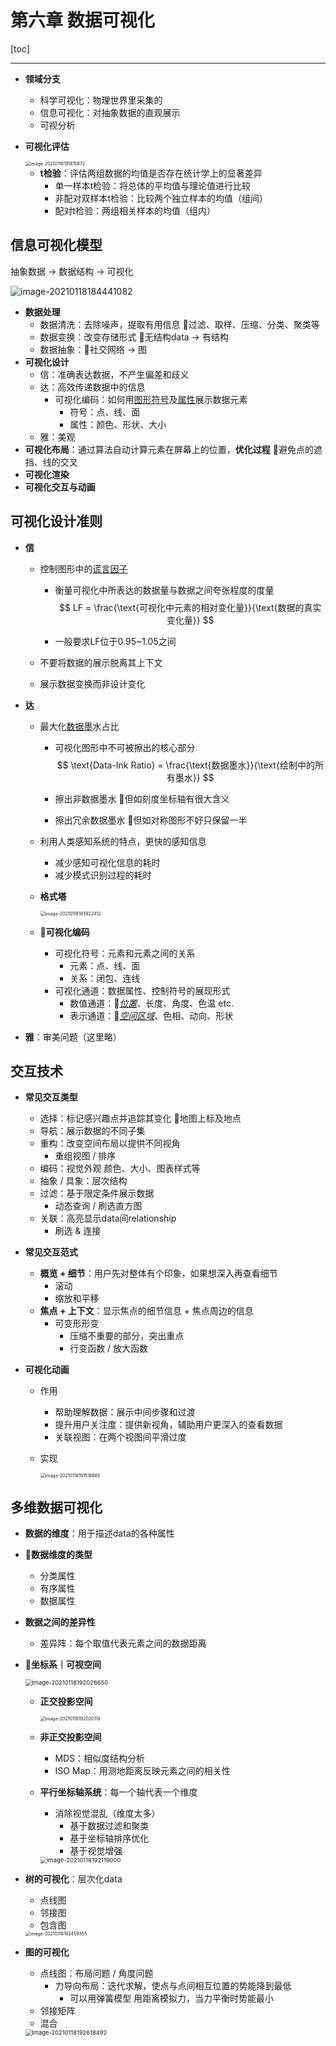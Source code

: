# 第六章 数据可视化

[toc]

------

- **领域分支**

  - 科学可视化：物理世界里采集的
  - 信息可视化：对抽象数据的直观展示
  - 可视分析

- **可视化评估**

  <div align="left"><img src="../assets/image-20210118191815872.png" alt="image-20210118191815872" style="zoom:50%;" /></div>

  - **t检验**：评估两组数据的均值是否存在统计学上的显著差异
    - 单一样本t检验：将总体的平均值与理论值进行比较
    - 非配对双样本t检验：比较两个独立样本的均值（组间）
    - 配对t检验：两组相关样本的均值（组内）



## 信息可视化模型

抽象数据 -> 数据结构 -> 可视化

<img src="../assets/image-20210118184441082.png" alt="image-20210118184441082"  />

- **数据处理**
  - 数据清洗：去除噪声，提取有用信息  🌰过滤、取样、压缩、分类、聚类等
  - 数据变换：改变存储形式  🌰无结构data -> 有结构
  - 数据抽象：🌰社交网络 -> 图
- **可视化设计**
  - 信：准确表达数据，不产生偏差和歧义
  - 达：高效传递数据中的信息
    - 可视化编码：如何用<u>图形符号</u>及<u>属性</u>展示数据元素
      - 符号：点、线、面
      - 属性：颜色、形状、大小
  - 雅：美观
- **可视化布局**：通过算法自动计算元素在屏幕上的位置，**优化过程**   🌰避免点的遮挡、线的交叉
- **可视化渲染**
- **可视化交互与动画**



## 可视化设计准则

- **信**

  - 控制图形中的<u>谎言因子</u>

    - 衡量可视化中所表达的数据量与数据之间夸张程度的度量
      $$
      LF = \frac{\text{可视化中元素的相对变化量}}{\text{数据的真实变化量}}
      $$

    - 一般要求LF位于0.95~1.05之间

  - 不要将数据的展示脱离其上下文

  - 展示数据变换而非设计变化

- **达**

  - 最大化<u>数据墨</u>水占比

    - 可视化图形中不可被擦出的核心部分
      $$
      \text{Data-Ink Ratio} = \frac{\text{数据墨水}}{\text{绘制中的所有墨水}}
      $$

    - 擦出非数据墨水   🌰但如刻度坐标轴有很大含义

    - 擦出冗余数据墨水   🌰但如对称图形不好只保留一半

  - 利用人类感知系统的特点，更快的感知信息

    - 减少感知可视化信息的耗时
    - 减少模式识别过程的耗时

  - **格式塔**

    <img src="../assets/image-20210118185922412.png" alt="image-20210118185922412" style="zoom:50%;" />

  - **🌟可视化编码**

    - 可视化符号：元素和元素之间的关系
      - 元素：点、线、面
      - 关系：闭包、连线
    - 可视化通道：数据属性、控制符号的展现形式
      - 数值通道：🌰*<u>位置</u>*、长度、角度、色温 etc.
      - 表示通道：🌰*<u>空间区域</u>*、色相、动向、形状

- **雅**：审美问题（这里略）



## 交互技术

- **常见交互类型**

  - 选择：标记感兴趣点并追踪其变化  🌰地图上标及地点
  - 导航：展示数据的不同子集
  - 重构：改变空间布局以提供不同视角
    - 重组视图 / 排序
  - 编码：视觉外观 颜色、大小、图表样式等
  - 抽象 / 具象：层次结构
  - 过滤：基于限定条件展示数据
    - 动态查询 / 刷选直方图
  - 关联：高亮显示data间relationship
    - 刷选 & 连接

- **常见交互范式**

  - **概览 + 细节**：用户先对整体有个印象，如果想深入再查看细节
    - 滚动
    - 缩放和平移
  - **焦点 + 上下文**：显示焦点的细节信息 + 焦点周边的信息
    - 可变形形变
      - 压缩不重要的部分，突出重点
      - 行变函数 / 放大函数

- **可视化动画**

  - 作用

    - 帮助理解数据：展示中间步骤和过渡
    - 提升用户关注度：提供新视角，辅助用户更深入的查看数据
    - 关联视图：在两个视图间平滑过度

  - 实现

    <img src="../assets/image-20210118191516865.png" alt="image-20210118191516865" style="zoom:50%;" />



## 多维数据可视化

- **数据的维度**：用于描述data的各种属性

- **🌟数据维度的类型**

  - 分类属性
  - 有序属性
  - 数据属性

- **数据之间的差异性**

  - 差异阵：每个取值代表元素之间的数据距离

- **🌟坐标系｜可视空间**

  <img src="../assets/image-20210118192026650.png" alt="image-20210118192026650" style="zoom: 67%;" />

  - **正交投影空间**

    <img src="../assets/image-20210118192020118.png" alt="image-20210118192020118" style="zoom:50%;" />

  - **非正交投影空间**

    - MDS：相似度结构分析
    - ISO Map：用测地距离反映元素之间的相关性

  - **平行坐标轴系统**：每一个轴代表一个维度

    - 消除视觉混乱（维度太多）
      - 基于数据过滤和聚类
      - 基于坐标轴排序优化
      - 基于视觉增强

    <img src="../assets/image-20210118192119000.png" alt="image-20210118192119000" style="zoom: 67%;" />

- **树的可视化**：层次化data

  - 点线图
  - 邻接图
  - 包含图

  <img src="../assets/image-20210118192459355.png" alt="image-20210118192459355" style="zoom:50%;" />

- **图的可视化**

  - 点线图：布局问题 / 角度问题
    - 力导向布局：迭代求解，使点与点间相互位置的势能降到最低
      - 可以用弹簧模型 用距离模拟力，当力平衡时势能最小
  - 邻接矩阵
  - 混合

  <img src="../assets/image-20210118192618492.png" alt="image-20210118192618492" style="zoom: 67%;" />
